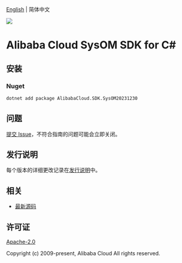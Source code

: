 [English](README.md) | 简体中文

![](https://aliyunsdk-pages.alicdn.com/icons/AlibabaCloud.svg)

# Alibaba Cloud SysOM SDK for C#

## 安装

### Nuget

```bash
dotnet add package AlibabaCloud.SDK.SysOM20231230
```

## 问题

[提交 Issue](https://github.com/aliyun/alibabacloud-csharp-sdk/issues/new)，不符合指南的问题可能会立即关闭。

## 发行说明

每个版本的详细更改记录在[发行说明](./ChangeLog.md)中。

## 相关

* [最新源码](https://github.com/aliyun/alibabacloud-csharp-sdk/)

## 许可证

[Apache-2.0](http://www.apache.org/licenses/LICENSE-2.0)

Copyright (c) 2009-present, Alibaba Cloud All rights reserved.
